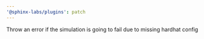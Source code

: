 ```yaml
---
'@sphinx-labs/plugins': patch
---
```


Throw an error if the simulation is going to fail due to missing hardhat config
